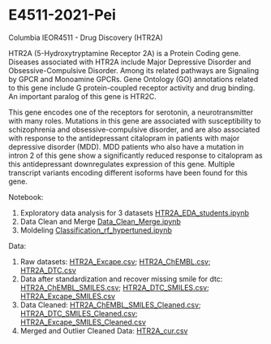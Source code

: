 # E4511-2021-Pei
Columbia IEOR4511 - Drug Discovery (HTR2A)

HTR2A (5-Hydroxytryptamine Receptor 2A) is a Protein Coding gene. Diseases associated with HTR2A include Major Depressive Disorder and Obsessive-Compulsive Disorder. Among its related pathways are Signaling by GPCR and Monoamine GPCRs. Gene Ontology (GO) annotations related to this gene include G protein-coupled receptor activity and drug binding. An important paralog of this gene is HTR2C.

This gene encodes one of the receptors for serotonin, a neurotransmitter with many roles. Mutations in this gene are associated with susceptibility to schizophrenia and obsessive-compulsive disorder, and are also associated with response to the antidepressant citalopram in patients with major depressive disorder (MDD). MDD patients who also have a mutation in intron 2 of this gene show a significantly reduced response to citalopram as this antidepressant downregulates expression of this gene. Multiple transcript variants encoding different isoforms have been found for this gene.


Notebook: 
1. Exploratory data analysis for 3 datasets [HTR2A_EDA_students.ipynb](Notebook/HTR2A_EDA_students.ipynb) 
2. Data Clean and Merge [Data_Clean_Merge.ipynb](Notebook/Data_Clean_Merge.ipynb)
3. Moldeling [Classification_rf_hypertuned.ipynb](Classification_rf_hypertuned.ipynb)
 
Data: 
1. Raw datasets: 
[HTR2A_Excape.csv](HTR2A_Excape.csv); [HTR2A_ChEMBL.csv](HTR2A_Excape.csv); [HTR2A_DTC.csv](HTR2A_Excape.csv)
2. Data after standardization and recover missing smile for dtc:  
[HTR2A_ChEMBL_SMILES.csv](HTR2A_ChEMBL_SMILES.csv); [HTR2A_DTC_SMILES.csv](HTR2A_DTC_SMILES.csv); [HTR2A_Excape_SMILES.csv](HTR2A_Excape_SMILES.csv)
3. Data Cleaned: 
[HTR2A_ChEMBL_SMILES_Cleaned.csv](HTR2A_ChEMBL_SMILES_Cleaned.csv); [HTR2A_DTC_SMILES_Cleaned.csv](HTR2A_DTC_SMILES_Cleaned.csv); [HTR2A_Excape_SMILES_Cleaned.csv](HTR2A_Excape_SMILES_Cleaned.csv)
4. Merged and Outlier Cleaned Data: [HTR2A_cur.csv](HTR2A_cur.csv)
